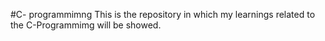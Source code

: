 #C- programmimng
This is the repository in which my learnings related to the C-Programmimg will be showed.
